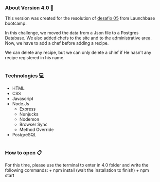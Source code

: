 ### About Version 4.0 :round_pushpin:
This version was created for the resolution of [desafio 05](https://github.com/rocketseat-education/bootcamp-launchbase-desafios-05/blob/master/desafios/05-persistindo-dados-foodfy.md) from Launchbase bootcamp.

In this challenge, we moved the data from a Json file to a Postgres Database. We also added chefs to the site and to the administrative area. Now, we have to add a chef before adding a recipe.

We can delete any recipe, but we can only delete a chief if He hasn't any recipe registered in his name.
<br/><br/>
### Technologies :computer:

+ HTML
+ CSS
+ Javascript
+ Node.Js
  + Express
  + Nunjucks
  + Nodemon
  + Browser Sync
  + Method Override
+ PostgreSQL
<br/><br/>
### How to open :clipboard:
For this time, please use the terminal to enter in 4.0 folder and write the following commands:
    + npm install (wait the installation to finish)
    + npm start